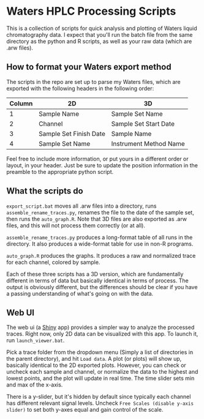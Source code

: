 # Waters HPLC Processing Scripts
This is a collection of scripts for quick analysis and plotting
of Waters liquid chromatography data. I expect that you'll run the
batch file from the same directory as the python and R scripts, as
well as your raw data (which are .arw files).

## How to format your Waters export method
The scripts in the repo are set up to parse my Waters files, which
are exported with the following headers in the following order:

| Column | 2D                     | 3D                     |
|--------|------------------------|------------------------|
| 1      | Sample Name            | Sample Set Name        |
| 2      | Channel                | Sample Set Start Date  |
| 3      | Sample Set Finish Date | Sample Name            |
| 4      | Sample Set Name        | Instrument Method Name |

Feel free to include more information, or put yours in a different order or layout,
in your header. Just be sure to update the position information in the preamble
to the appropriate python script.

## What the scripts do
`export_script.bat` moves all .arw files into a directory, runs `assemble_rename_traces.py`,
renames the file to the date of the sample set, then runs the `auto_graph.R`.
Note that 3D files are also exported as .arw files, and this will not process them
correctly (or at all).

`assemble_rename_traces.py` produces a long-format table of all runs in the
directory. It also produces a wide-format table for use in non-R programs.

`auto_graph.R` produces the graphs. It produces a raw and normalized trace
for each channel, colored by sample.

Each of these three scripts has a 3D version, which are fundamentally different
in terms of data but basically identical in terms of process. The output is
obviously different, but the differences should be clear if you have a passing
understanding of what's going on with the data.

## Web UI
The web ui (a [Shiny](https://shiny.rstudio.com/) app) provides a simpler way
to analyze the processed traces. Right now, only 2D data can be visualized with
this app. To launch it, run `launch_viewer.bat`.

Pick a trace folder from the dropdown menu (Simply a list of directories in the
parent directory), and hit `Load data`. A plot (or plots) will show up, basically
identical to the 2D exported plots. However, you can check or uncheck each sample
and channel, or normalize the data to the highest and lowest points, and the
plot will update in real time. The time slider sets min and max of the x-axis.

There is a y-slider, but it's hidden by default since typically
each channel has different relevant signal levels. Uncheck `Free Scales
(disable y-axis slider)` to set both y-axes equal and gain control of the scale.
